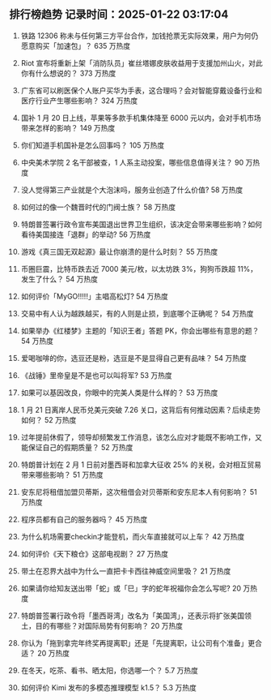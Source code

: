 
## 排行榜趋势 记录时间：2025-01-22 03:17:04
  
  1. 铁路 12306 称未与任何第三方平台合作，加钱抢票无实际效果，用户为何仍愿意购买「加速包」？ 635 万热度
    
  2. Riot 宣布将重新上架「消防队员」崔丝塔娜皮肤收益用于支援加州山火，对此你有什么想说的？ 373 万热度
    
  3. 广东省可以刷医保个人账户买华为手表，这合理吗？会对智能穿戴设备行业和医疗行业产生哪些影响？ 324 万热度
    
  4. 国补 1 月 20 日上线，苹果等多款手机集体降至 6000 元以内，会对手机市场带来怎样的影响？ 149 万热度
    
  5. 你们知道手机国补是怎么回事吗？ 105 万热度
    
  6. 中央美术学院 2 名干部被查，1 人系主动投案，哪些信息值得关注？ 90 万热度
    
  7. 没人觉得第三产业就是个大泡沫吗，服务业创造了什么价值? 58 万热度
    
  8. 如何过的像一个魏晋时代的门阀士族？ 58 万热度
    
  9. 特朗普签署行政令宣布美国退出世界卫生组织，该决定会带来哪些影响？如何看待美国接连「退群」的举动? 56 万热度
    
  10. 游戏《真三国无双起源》最让你崩溃的是什么时刻？ 55 万热度
    
  11. 币圈巨震，比特币跌去近 7000 美元/枚，以太坊跌 3%，狗狗币跌超 11%，发生了什么？ 54 万热度
    
  12. 如何评价「MyGO!!!!!」主唱高松灯? 54 万热度
    
  13. 交易中有人认为越跌越买，有的人则是止损，到底哪个正确呢？ 54 万热度
    
  14. 如果举办《红楼梦》主题的「知识王者」答题 PK，你会出哪些有意思的题？ 54 万热度
    
  15. 爱喝咖啡的你，选豆还是粉，选豆是不是显得自己更有品味？ 54 万热度
    
  16. 《战锤》里帝皇是不是也可以叫将军? 53 万热度
    
  17. 如果可以基因改良，你眼中的完美人类是什么样的？ 53 万热度
    
  18. 1 月 21 日离岸人民币兑美元突破 7.26 关口，这背后有何推动因素？后续走势如何？ 52 万热度
    
  19. 过年提前休假了，领导却频繁发工作消息，该怎么应对才能既不影响工作，又能保证自己的假期质量？ 52 万热度
    
  20. 特朗普计划在 2 月 1 日前对墨西哥和加拿大征收 25% 的关税，会对相互贸易带来哪些影响？ 51 万热度
    
  21. 安东尼将租借加盟贝蒂斯，这次租借会对贝蒂斯和安东尼本人有何影响？ 51 万热度
    
  22. 程序员都有自己的服务器吗？ 45 万热度
    
  23. 为什么机场需要checkin才能登机，而火车直接就可以上车？ 42 万热度
    
  24. 如何评价《天下粮仓》这部电视剧？ 27 万热度
    
  25. 带土在忍界大战中为什么一直把卡卡西往神威空间里吸？ 21 万热度
    
  26. 如果请你给知友送出带「蛇」或「巳」字的蛇年祝福你会怎么写呢? 20 万热度
    
  27. 特朗普签署行政令将「墨西哥湾」改名为「美国湾」，还表示将扩张美国领土，目的有哪些？对国际局势有何影响？ 20 万热度
    
  28. 你认为「拖到拿完年终奖再提离职」还是「先提离职，让公司有个准备」更合适？ 20 万热度
    
  29. 在冬天，吃茶、看书、晒太阳，你选哪一个？ 5.7 万热度
    
  30. 如何评价 Kimi 发布的多模态推理模型 k1.5？ 5.3 万热度
    
